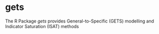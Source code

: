 # gets
The R Package *gets* provides General-to-Specific (GETS) modelling and Indicator Saturation (ISAT) methods
